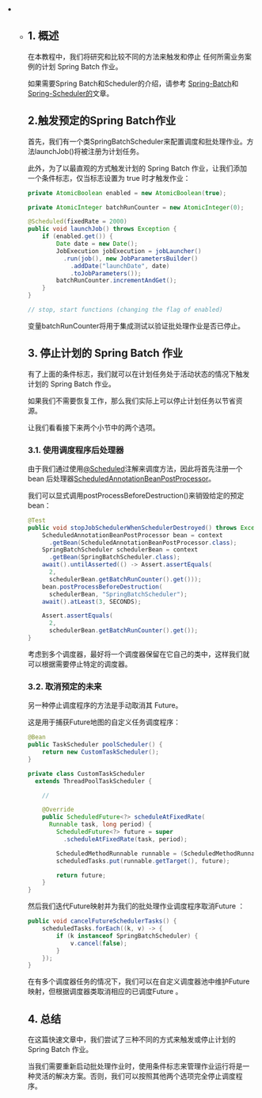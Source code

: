 -   -   ## 1. 概述

        在本教程中，我们将研究和比较不同的方法来触发和停止 任何所需业务案例的计划 Spring Batch 作业。

        如果需要Spring Batch和Scheduler的介绍，请参考 [Spring-Batch](https://www.baeldung.com/introduction-to-spring-batch)和[Spring-Scheduler的](https://www.baeldung.com/spring-scheduled-tasks)文章。

        ## 2.触发预定的Spring Batch作业

        首先，我们有一个类SpringBatchScheduler来配置调度和批处理作业。方法launchJob()将被注册为计划任务。

        此外，为了以最直观的方式触发计划的 Spring Batch 作业，让我们添加一个条件标志，仅当标志设置为 true 时才触发作业：

        ```java
        private AtomicBoolean enabled = new AtomicBoolean(true);
        
        private AtomicInteger batchRunCounter = new AtomicInteger(0);
        
        @Scheduled(fixedRate = 2000)
        public void launchJob() throws Exception {
            if (enabled.get()) {
                Date date = new Date();
                JobExecution jobExecution = jobLauncher()
                  .run(job(), new JobParametersBuilder()
                    .addDate("launchDate", date)
                    .toJobParameters());
                batchRunCounter.incrementAndGet();
            }
        }
        
        // stop, start functions (changing the flag of enabled)
        ```

        变量batchRunCounter将用于集成测试以验证批处理作业是否已停止。

        ## 3. 停止计划的 Spring Batch 作业

        有了上面的条件标志，我们就可以在计划任务处于活动状态的情况下触发计划的 Spring Batch 作业。

        如果我们不需要恢复工作，那么我们实际上可以停止计划任务以节省资源。

        让我们看看接下来两个小节中的两个选项。

        ### 3.1. 使用调度程序后处理器

        由于我们通过使用[@Scheduled](https://docs.spring.io/spring/docs/current/javadoc-api/org/springframework/scheduling/annotation/Scheduled.html)注解来调度方法，因此将首先注册一个 bean 后处理器[ScheduledAnnotationBeanPostProcessor](https://docs.spring.io/spring/docs/current/javadoc-api/org/springframework/scheduling/annotation/ScheduledAnnotationBeanPostProcessor.html)。

        我们可以显式调用postProcessBeforeDestruction()来销毁给定的预定 bean：

        ```java
        @Test
        public void stopJobSchedulerWhenSchedulerDestroyed() throws Exception {
            ScheduledAnnotationBeanPostProcessor bean = context
              .getBean(ScheduledAnnotationBeanPostProcessor.class);
            SpringBatchScheduler schedulerBean = context
              .getBean(SpringBatchScheduler.class);
            await().untilAsserted(() -> Assert.assertEquals(
              2, 
              schedulerBean.getBatchRunCounter().get()));
            bean.postProcessBeforeDestruction(
              schedulerBean, "SpringBatchScheduler");
            await().atLeast(3, SECONDS);
        
            Assert.assertEquals(
              2, 
              schedulerBean.getBatchRunCounter().get());
        }
        ```

        考虑到多个调度器，最好将一个调度器保留在它自己的类中，这样我们就可以根据需要停止特定的调度器。

        ### 3.2. 取消预定的未来

        另一种停止调度程序的方法是手动取消其 Future。

        这是用于捕获Future地图的自定义任务调度程序：

        ```java
        @Bean
        public TaskScheduler poolScheduler() {
            return new CustomTaskScheduler();
        }
        
        private class CustomTaskScheduler 
          extends ThreadPoolTaskScheduler {
        
            //
        
            @Override
            public ScheduledFuture<?> scheduleAtFixedRate(
              Runnable task, long period) {
                ScheduledFuture<?> future = super
                  .scheduleAtFixedRate(task, period);
        
                ScheduledMethodRunnable runnable = (ScheduledMethodRunnable) task;
                scheduledTasks.put(runnable.getTarget(), future);
        
                return future;
            }
        }
        ```

        然后我们迭代Future映射并为我们的批处理作业调度程序取消Future ：

        ```java
        public void cancelFutureSchedulerTasks() {
            scheduledTasks.forEach((k, v) -> {
                if (k instanceof SpringBatchScheduler) {
                    v.cancel(false);
                }
            });
        }
        ```

        在有多个调度器任务的情况下，我们可以在自定义调度器池中维护Future映射，但根据调度器类取消相应的已调度Future 。

        ## 4. 总结

        在这篇快速文章中，我们尝试了三种不同的方式来触发或停止计划的 Spring Batch 作业。

        当我们需要重新启动批处理作业时，使用条件标志来管理作业运行将是一种灵活的解决方案。否则，我们可以按照其他两个选项完全停止调度程序。